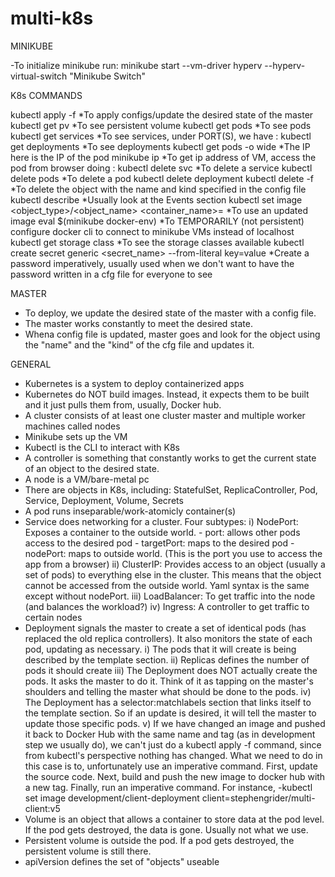 # multi-k8s
MINIKUBE

-To initialize minikube run: minikube start --vm-driver hyperv --hyperv-virtual-switch "Minikube Switch"

K8s COMMANDS


kubectl apply -f <filename>																			*To apply configs/update the desired state of the master
kubectl get pv																						*To see persistent volume
kubectl get pods																					*To see pods
kubectl get services																				*To see services, under PORT(S), we have <port>:<nodePort>
kubectl get deployments																				*To see deployments
kubectl get pods -o wide																			*The IP here is the IP of the pod
minikube ip																							*To get ip address of VM, access the pod from browser doing <VM ip>:<nodePort>
kubectl delete svc <service-name>																		*To delete a service
kubectl delete pods <pod-name>																			*To delete a pod
kubectl delete deployment <deployment-name>
kubectl delete -f <file>																			*To delete the object with the name and kind specified in the config file
kubectl describe <object type> <object name>														*Usually look at the Events section
kubectl set image <object_type>/<object_name> <container_name>=<new image to use>					*To use an updated image
eval $(minikube docker-env)																			*To TEMPORARILY (not persistent) configure docker cli to connect to minikube VMs instead of localhost
kubectl get storage class																			*To see the storage classes available
kubectl create secret generic <secret_name> --from-literal key=value								*Create a password imperatively, usually used when we don't want to have the password written in a cfg file for everyone to see


MASTER


- To deploy, we update the desired state of the master with a config file.
- The master works constantly to meet the desired state.
- Whena config file is updated, master goes and look for the object using the "name" and the "kind" of the cfg file and updates it.




GENERAL


- Kubernetes is a system to deploy containerized apps
- Kubernetes do NOT build images. Instead, it expects them to be built and it just pulls them from, usually, Docker hub.
- A cluster consists of at least one cluster master and multiple worker machines called nodes
- Minikube sets up the VM
- Kubectl is the CLI to interact with K8s
- A controller is something that constantly works to get the current state of an object to the desired state.
- A node is a VM/bare-metal pc
- There are objects in K8s, including: StatefulSet, ReplicaController, Pod, Service, Deployment, Volume, Secrets
- A pod runs inseparable/work-atomicly container(s)
- Service does networking for a cluster. Four subtypes:
	i)		NodePort: Exposes a container to the outside world.
				- port: allows other pods access to the desired pod
				- targetPort: maps to the desired pod
				- nodePort: maps to outside world. (This is the port you use to access the app from a browser)
	ii)		ClusterIP: Provides access to an object (usually a set of pods) to everything else in the cluster. This means
					   that the object cannot be accessed from the outside world. Yaml syntax is the same except without 
					   nodePort.
	iii)	LoadBalancer: To get traffic into the node (and balances the workload?)
	iv)		Ingress: A controller to get traffic to certain nodes
- Deployment signals the master to create a set of identical pods (has replaced the old replica controllers). It also monitors the state of each pod, updating as necessary.
	i) 		The pods that it will create is being described by the template section.
	ii)		Replicas defines the number of pods it should create
	iii)	The Deployment does NOT actually create the pods. It asks the master to do it. Think of it as tapping on the master's 
			shoulders and telling the master what should be done to the pods.
	iv)		The Deployment has a selector:matchlabels section that links itself to the template section. So if an update is desired,
			it will tell the master to update those specific pods.
	v)		If we have changed an image and pushed it back to Docker Hub with the same name and tag (as in development step we usually do),
			we can't just do a kubectl apply -f <filename> command, since from kubectl's perspective nothing has changed. What we need to do
			in this case is to, unfortunately use an imperative command. First, update the source code. Next, build and push the new image to 
			docker hub with a new tag. Finally, run an imperative command. For instance, 
			-kubectl set image development/client-deployment client=stephengrider/multi-client:v5
- Volume is an object that allows a container to store data at the pod level. If the pod gets destroyed, the data is gone. Usually not what we use.
- Persistent volume is outside the pod. If a pod gets destroyed, the persistent volume is still there.
- apiVersion defines the set of "objects" useable
